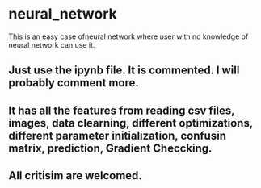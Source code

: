 # neural_network
This is an easy case ofneural network where user with no knowledge of neural network can use it.

## Just use the ipynb file. It is commented. I will probably comment more.
## It has all the features from reading csv files, images, data clearning, different optimizations, different parameter initialization, confusin matrix, prediction, Gradient Checcking.
## All critisim are welcomed.
